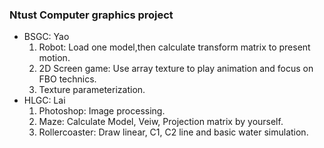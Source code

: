 ### Ntust Computer graphics project
* BSGC: Yao
    1. Robot: Load one model,then calculate transform matrix to present motion.
    2. 2D Screen game: Use array texture to play animation and focus on FBO technics.
    3. Texture parameterization.
* HLGC: Lai
    1. Photoshop: Image processing.
    2. Maze: Calculate Model, Veiw, Projection matrix by yourself.
    3. Rollercoaster: Draw linear, C1, C2 line and basic water simulation.